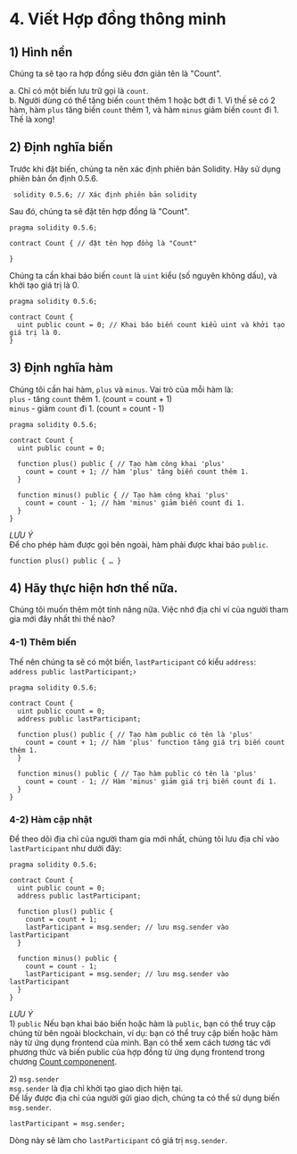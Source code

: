 # 4. Viết Hợp đồng thông minh <a id="4-write-smart-contract"></a>

## 1\) Hình nền <a id="1-background"></a>

Chúng ta sẽ tạo ra hợp đồng siêu đơn giản tên là "Count".

a. Chỉ có một biến lưu trữ gọi là `count`.  
b. Người dùng có thể tăng biến `count` thêm 1 hoặc bớt đi 1. Vì thế sẽ có 2 hàm, hàm `plus` tăng biến `count` thêm 1, và hàm `minus` giảm biến `count` đi 1. Thế là xong!

## 2\) Định nghĩa biến <a id="2-define-the-variable"></a>

Trước khi đặt biến, chúng ta nên xác định phiên bản Solidity. Hãy sử dụng phiên bản ổn định 0.5.6.

```text
 solidity 0.5.6; // Xác định phiên bản solidity
```

Sau đó, chúng ta sẽ đặt tên hợp đồng là "Count".

```text
pragma solidity 0.5.6;

contract Count { // đặt tên hợp đồng là "Count"

}
```

Chúng ta cần khai báo biến `count` là `uint` kiểu \(số nguyên không dấu\), và khởi tạo giá trị là 0.

```text
pragma solidity 0.5.6;

contract Count {
  uint public count = 0; // Khai báo biến count kiểu uint và khởi tạo giá trị là 0.
}
```

## 3\) Định nghĩa hàm <a id="3-define-functions"></a>

Chúng tôi cần hai hàm, `plus` và `minus`. Vai trò của mỗi hàm là:  
`plus` - tăng `count` thêm 1. \(count = count + 1\)  
`minus` - giảm `count` đi 1. \(count = count - 1\)

```text
pragma solidity 0.5.6;

contract Count {
  uint public count = 0;

  function plus() public { // Tạo hàm công khai 'plus'
    count = count + 1; // hàm 'plus' tăng biến count thêm 1.
  }

  function minus() public { // Tạo hàm công khai 'plus'
    count = count - 1; // hàm 'minus' giảm biến count đi 1.
  }
}
```

_LƯU Ý_  
Để cho phép hàm được gọi bên ngoài, hàm phải được khai báo `public`.

```text
function plus() public { … }
```

## 4\) Hãy thực hiện hơn thế nữa. <a id="4-let-s-do-something-more"></a>

Chúng tôi muốn thêm một tính năng nữa. Việc nhớ địa chỉ ví của người tham gia mới đây nhất thì thế nào?

### 4-1\) Thêm biến <a id="4-1-add-a-variable"></a>

Thế nên chúng ta sẽ có một biến, `lastParticipant` có kiểu `address`:  
`address public lastParticipant;`›

```text
pragma solidity 0.5.6;

contract Count {
  uint public count = 0;
  address public lastParticipant;

  function plus() public { // Tạo hàm public có tên là 'plus'
    count = count + 1; // hàm 'plus' function tăng giá trị biến count thêm 1.
  }

  function minus() public { // Tạo hàm public có tên là 'plus'
    count = count - 1; // Hàm 'minus' giảm giá trị biến count đi 1.
  }
}
```

### 4-2\) Hàm cập nhật <a id="4-2-update-functions"></a>

Để theo dõi địa chỉ của người tham gia mới nhất, chúng tôi lưu địa chỉ vào `lastParticipant` như dưới đây:

```text
pragma solidity 0.5.6;

contract Count {
  uint public count = 0;
  address public lastParticipant;

  function plus() public {
    count = count + 1;
    lastParticipant = msg.sender; // lưu msg.sender vào lastParticipant
  }

  function minus() public {
    count = count - 1;
    lastParticipant = msg.sender; // lưu msg.sender vào lastParticipant
  }
}
```

_LƯU Ý_  
1\) `public` Nếu bạn khai báo biến hoặc hàm là `public`, bạn có thể truy cập chúng từ bên ngoài blockchain, ví dụ: bạn có thể truy cập biến hoặc hàm này từ ứng dụng frontend của mình. Bạn có thể xem cách tương tác với phương thức và biến public của hợp đồng từ ứng dụng frontend trong chương [Count componenent](5.-frontend-code-overview/5-3.-count-component.md).

2\) `msg.sender`  
`msg.sender` là địa chỉ khởi tạo giao dịch hiện tại.  
Để lấy được địa chỉ của người gửi giao dịch, chúng ta có thể sử dụng biến `msg.sender`.

```text
lastParticipant = msg.sender;
```

Dòng này sẽ làm cho `lastParticipant` có giá trị `msg.sender`.


